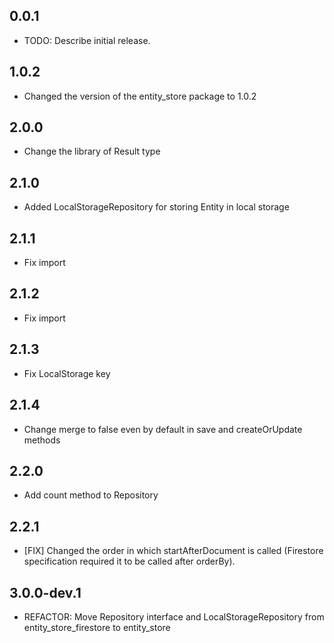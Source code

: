 ## 0.0.1

* TODO: Describe initial release.

## 1.0.2

* Changed the version of the entity_store package to 1.0.2

## 2.0.0

* Change the library of Result type

## 2.1.0

* Added LocalStorageRepository for storing Entity in local storage

## 2.1.1

* Fix import

## 2.1.2

* Fix import

## 2.1.3

* Fix LocalStorage key

## 2.1.4

* Change merge to false even by default in save and createOrUpdate methods


## 2.2.0

* Add count method to Repository

## 2.2.1

* [FIX] Changed the order in which startAfterDocument is called (Firestore specification required it to be called after orderBy).

## 3.0.0-dev.1

* REFACTOR: Move Repository interface and LocalStorageRepository from entity_store_firestore to entity_store